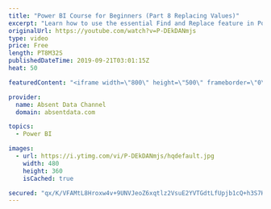 ```yaml
---
title: "Power BI Course for Beginners (Part 8 Replacing Values)"
excerpt: "Learn how to use the essential Find and Replace feature in Power BI."
originalUrl: https://youtube.com/watch?v=P-DEkDANmjs
type: video
price: Free
length: PT8M32S
publishedDateTime: 2019-09-21T03:01:15Z
heat: 50

featuredContent: "<iframe width=\"800\" height=\"500\" frameborder=\"0\" src=\"https://www.youtube.com/embed/P-DEkDANmjs\" allow=\"accelerometer; autoplay; encrypted-media; gyroscope; picture-in-picture\" allowfullscreen></iframe>"

provider:
  name: Absent Data Channel
  domain: absentdata.com

topics:
  - Power BI

images:
  - url: https://i.ytimg.com/vi/P-DEkDANmjs/hqdefault.jpg
    width: 480
    height: 360
    isCached: true

secured: "qx/K/VFAMtL8Hroxw4v+9UNVJeoZ6xqtlz2VsuE2YVTGdtLfUpjb1cQ+h3S7HY5IIInnJQIxyUKYMZWTue9spFkw9saooObDFxu3+sASNqZIpIuhD8CJOD/PduSmW9P+9nqb3l9rn0dms/BKUBeKNrf5qq4uPF4XMhMNM09x0OdI3AwL/0cyqpoWy1eZ4WDMSCfiZgEvSxJI8yBq6ZOWQOwWqds2a2g84WYWkUkbt51+gHv7qHXteaY4F1z0CV4jZzl14JBzUaFBh5ytQPoUPW4yfb5GqZSEDKcWxGkN7q14V1MspkpY7HGjS17TfTIUXSotRwfQKvkDuiH1qebjJN8pfcETlxUt5q+qhWh+hBkQKi+Txkwaei5aTLTfHF09c4JbZ4mUKw3AgtOM6f9AWqM4NNCj0K914ZdrOh9p/RI=;LdzuCOt7OEteHSNesW/CRw=="
---
```


